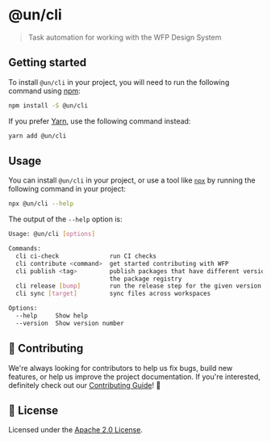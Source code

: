 # @un/cli

> Task automation for working with the WFP Design System

## Getting started

To install `@un/cli` in your project, you will need to run the following
command using [npm](https://www.npmjs.com/):

```bash
npm install -S @un/cli
```

If you prefer [Yarn](https://yarnpkg.com/en/), use the following command
instead:

```bash
yarn add @un/cli
```

## Usage

You can install `@un/cli` in your project, or use a tool like
[`npx`](https://medium.com/@maybekatz/introducing-npx-an-npm-package-runner-55f7d4bd282b)
by running the following command in your project:

```bash
npx @un/cli --help
```

The output of the `--help` option is:

```bash
Usage: @un/cli [options]

Commands:
  cli ci-check              run CI checks
  cli contribute <command>  get started contributing with WFP
  cli publish <tag>         publish packages that have different versions from
                            the package registry
  cli release [bump]        run the release step for the given version bump
  cli sync [target]         sync files across workspaces

Options:
  --help     Show help                                                 [boolean]
  --version  Show version number                                       [boolean]
```

## 🙌 Contributing

We're always looking for contributors to help us fix bugs, build new features,
or help us improve the project documentation. If you're interested, definitely
check out our [Contributing Guide](/.github/CONTRIBUTING.md)! 👀

## 📝 License

Licensed under the [Apache 2.0 License](/LICENSE).
